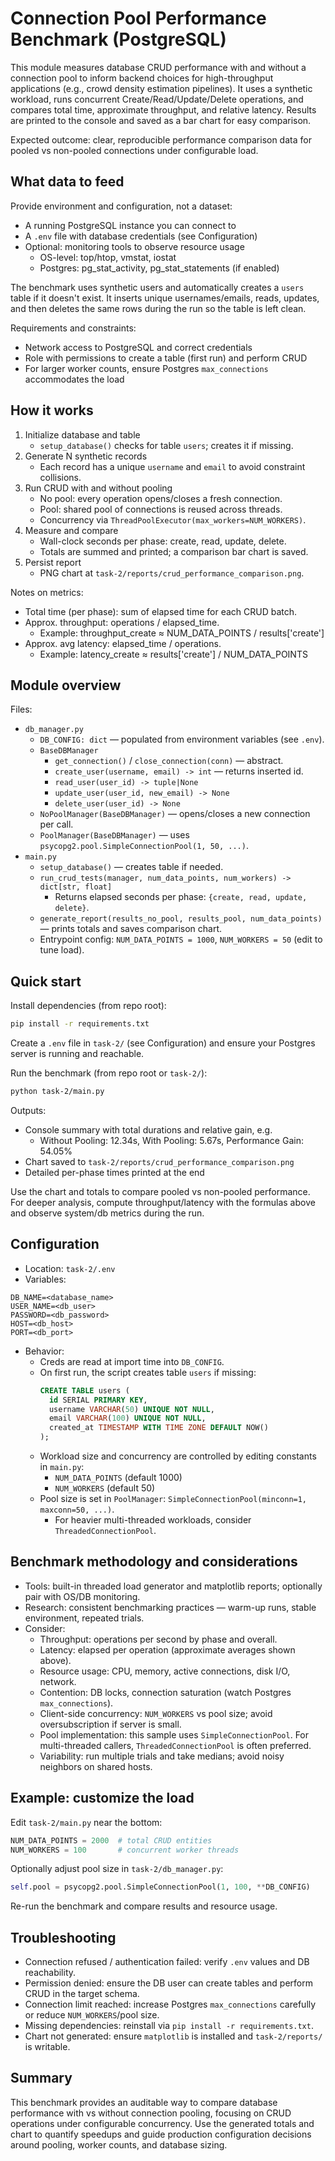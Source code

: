 # Connection Pool Performance Benchmark (PostgreSQL)

This module measures database CRUD performance with and without a connection pool to inform backend choices for high-throughput applications (e.g., crowd density estimation pipelines). It uses a synthetic workload, runs concurrent Create/Read/Update/Delete operations, and compares total time, approximate throughput, and relative latency. Results are printed to the console and saved as a bar chart for easy comparison.

Expected outcome: clear, reproducible performance comparison data for pooled vs non-pooled connections under configurable load.

## What data to feed

Provide environment and configuration, not a dataset:

- A running PostgreSQL instance you can connect to
- A `.env` file with database credentials (see Configuration)
- Optional: monitoring tools to observe resource usage
  - OS-level: top/htop, vmstat, iostat
  - Postgres: pg_stat_activity, pg_stat_statements (if enabled)

The benchmark uses synthetic users and automatically creates a `users` table if it doesn't exist. It inserts unique usernames/emails, reads, updates, and then deletes the same rows during the run so the table is left clean.

Requirements and constraints:
- Network access to PostgreSQL and correct credentials
- Role with permissions to create a table (first run) and perform CRUD
- For larger worker counts, ensure Postgres `max_connections` accommodates the load

## How it works

1. Initialize database and table
   - `setup_database()` checks for table `users`; creates it if missing.
2. Generate N synthetic records
   - Each record has a unique `username` and `email` to avoid constraint collisions.
3. Run CRUD with and without pooling
   - No pool: every operation opens/closes a fresh connection.
   - Pool: shared pool of connections is reused across threads.
   - Concurrency via `ThreadPoolExecutor(max_workers=NUM_WORKERS)`.
4. Measure and compare
   - Wall-clock seconds per phase: create, read, update, delete.
   - Totals are summed and printed; a comparison bar chart is saved.
5. Persist report
   - PNG chart at `task-2/reports/crud_performance_comparison.png`.

Notes on metrics:
- Total time (per phase): sum of elapsed time for each CRUD batch.
- Approx. throughput: operations / elapsed_time.
  - Example: throughput_create ≈ NUM_DATA_POINTS / results['create']
- Approx. avg latency: elapsed_time / operations.
  - Example: latency_create ≈ results['create'] / NUM_DATA_POINTS

## Module overview

Files:
- `db_manager.py`
  - `DB_CONFIG: dict` — populated from environment variables (see `.env`).
  - `BaseDBManager`
    - `get_connection()` / `close_connection(conn)` — abstract.
    - `create_user(username, email) -> int` — returns inserted id.
    - `read_user(user_id) -> tuple|None`
    - `update_user(user_id, new_email) -> None`
    - `delete_user(user_id) -> None`
  - `NoPoolManager(BaseDBManager)` — opens/closes a new connection per call.
  - `PoolManager(BaseDBManager)` — uses `psycopg2.pool.SimpleConnectionPool(1, 50, ...)`.
- `main.py`
  - `setup_database()` — creates table if needed.
  - `run_crud_tests(manager, num_data_points, num_workers) -> dict[str, float]`
    - Returns elapsed seconds per phase: `{create, read, update, delete}`.
  - `generate_report(results_no_pool, results_pool, num_data_points)` — prints totals and saves comparison chart.
  - Entrypoint config: `NUM_DATA_POINTS = 1000`, `NUM_WORKERS = 50` (edit to tune load).

## Quick start

Install dependencies (from repo root):

```bash
pip install -r requirements.txt
```

Create a `.env` file in `task-2/` (see Configuration) and ensure your Postgres server is running and reachable.

Run the benchmark (from repo root or `task-2/`):

```bash
python task-2/main.py
```

Outputs:
- Console summary with total durations and relative gain, e.g.
  - Without Pooling: 12.34s, With Pooling: 5.67s, Performance Gain: 54.05%
- Chart saved to `task-2/reports/crud_performance_comparison.png`
- Detailed per-phase times printed at the end

Use the chart and totals to compare pooled vs non-pooled performance. For deeper analysis, compute throughput/latency with the formulas above and observe system/db metrics during the run.

## Configuration

- Location: `task-2/.env`
- Variables:

```
DB_NAME=<database_name>
USER_NAME=<db_user>
PASSWORD=<db_password>
HOST=<db_host>
PORT=<db_port>
```

- Behavior:
  - Creds are read at import time into `DB_CONFIG`.
  - On first run, the script creates table `users` if missing:
    ```sql
    CREATE TABLE users (
      id SERIAL PRIMARY KEY,
      username VARCHAR(50) UNIQUE NOT NULL,
      email VARCHAR(100) UNIQUE NOT NULL,
      created_at TIMESTAMP WITH TIME ZONE DEFAULT NOW()
    );
    ```
  - Workload size and concurrency are controlled by editing constants in `main.py`:
    - `NUM_DATA_POINTS` (default 1000)
    - `NUM_WORKERS` (default 50)
  - Pool size is set in `PoolManager`: `SimpleConnectionPool(minconn=1, maxconn=50, ...)`.
    - For heavier multi-threaded workloads, consider `ThreadedConnectionPool`.

## Benchmark methodology and considerations

- Tools: built-in threaded load generator and matplotlib reports; optionally pair with OS/DB monitoring.
- Research: consistent benchmarking practices — warm-up runs, stable environment, repeated trials.
- Consider:
  - Throughput: operations per second by phase and overall.
  - Latency: elapsed per operation (approximate averages shown above).
  - Resource usage: CPU, memory, active connections, disk I/O, network.
  - Contention: DB locks, connection saturation (watch Postgres `max_connections`).
  - Client-side concurrency: `NUM_WORKERS` vs pool size; avoid oversubscription if server is small.
  - Pool implementation: this sample uses `SimpleConnectionPool`. For multi-threaded callers, `ThreadedConnectionPool` is often preferred.
  - Variability: run multiple trials and take medians; avoid noisy neighbors on shared hosts.

## Example: customize the load

Edit `task-2/main.py` near the bottom:

```python
NUM_DATA_POINTS = 2000  # total CRUD entities
NUM_WORKERS = 100       # concurrent worker threads
```

Optionally adjust pool size in `task-2/db_manager.py`:

```python
self.pool = psycopg2.pool.SimpleConnectionPool(1, 100, **DB_CONFIG)
```

Re-run the benchmark and compare results and resource usage.

## Troubleshooting

- Connection refused / authentication failed: verify `.env` values and DB reachability.
- Permission denied: ensure the DB user can create tables and perform CRUD in the target schema.
- Connection limit reached: increase Postgres `max_connections` carefully or reduce `NUM_WORKERS`/pool size.
- Missing dependencies: reinstall via `pip install -r requirements.txt`.
- Chart not generated: ensure `matplotlib` is installed and `task-2/reports/` is writable.

## Summary

This benchmark provides an auditable way to compare database performance with vs without connection pooling, focusing on CRUD operations under configurable concurrency. Use the generated totals and chart to quantify speedups and guide production configuration decisions around pooling, worker counts, and database sizing.